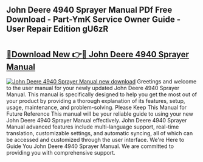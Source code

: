 ## John Deere 4940 Sprayer Manual PDf Free Download - Part-YmK Service Owner Guide - User Repair Edition gU6zR

# <h2><a href="http://bc91090.oget.top/?id=John+Deere+4940+Sprayer+Manual">🔗Download New 👉🔴 John Deere 4940 Sprayer Manual</a></h2>

[![John Deere 4940 Sprayer Manual new download](https://i.imgur.com/5g1atiW.png)](http://bc91090.oget.top/?id=John+Deere+4940+Sprayer+Manual)
Greetings and welcome to the user manual for your newly updated John Deere 4940 Sprayer Manual. This manual is specifically designed to help you get the most out of your product by providing a thorough explanation of its features, setup, usage, maintenance, and problem-solving. Please Keep This Manual for Future Reference This manual will be your reliable guide to using your new John Deere 4940 Sprayer Manual effectively. John Deere 4940 Sprayer Manual advanced features include multi-language support, real-time translation, customizable settings, and automatic syncing, all of which can be accessed and customized through the user interface. We're Here to Guide You John Deere 4940 Sprayer Manual. We are committed to providing you with comprehensive support.
